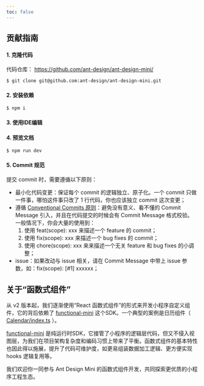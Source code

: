 ```yaml
---
toc: false
---
```


## 贡献指南


#### 1. 克隆代码

代码仓库： https://github.com/ant-design/ant-design-mini/

```
$ git clone git@github.com:ant-design/ant-design-mini.git
```

#### 2. 安装依赖
```
$ npm i
```

#### 3. 使用IDE编辑

#### 4. 预览文档

```
$ npm run dev
```
#### 5. Commit 规范
提交 commit 时，需要遵循以下原则：

- 最小化代码变更：保证每个 commit 的逻辑独立、原子化。一个 commit 只做一件事，哪怕这件事只改了 1 行代码，你也应该独立 commit 这次变更；
- 遵循 [Conventional Commits 原则](https://www.conventionalcommits.org/zh-hans/v1.0.0/)：避免没有意义、看不懂的 Commit Message 引入，并且在代码提交的时候会有 Commit Message 格式校验。一般情况下，你会大量的使用到：
  1. 使用 feat(scope): xxx 来描述一个 feature 的 commit；
  2. 使用 fix(scope): xxx 来描述一个 bug fixes 的 commit；
  3. 使用 chore(scope): xxx 来来描述一个无关 feature 和 bug fixes 的小调整；
- issue：如果改动与 issue 相关，请在 Commit Message 中带上 issue 参数，如：fix(scope): [#1] xxxxxx；

## 关于“函数式组件”

从 v2 版本起，我们逐渐使用“React 函数式组件”的形式来开发小程序自定义组件，它的背后依赖了 [functional-mini](https://github.com/ant-design/functional-mini) 这个SDK。一个典型的案例是日历组件（ [Calendar/index.ts](https://github.com/ant-design/ant-design-mini/blob/master/src/Calendar/index.ts) ）。

[functional-mini](https://github.com/ant-design/functional-mini) 是纯运行时SDK，它接管了小程序的逻辑层代码，但又不侵入视图层，为我们在项目架构复杂度和编码习惯上带来了平衡。函数式组件的基本特性也因此得以施展，提升了代码可维护度，如更易组装数据加工逻辑、更方便实现 hooks 逻辑复用等。

我们欢迎你一同参与 Ant Design Mini 的函数式组件开发，共同探索更优质的小程序工程生态。
